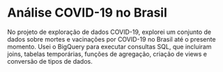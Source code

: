 # Análise COVID-19 no Brasil
No projeto de exploração de dados COVID-19, explorei um conjunto de dados sobre mortes e vacinações por COVID-19 no Brasil até o presente momento. Usei o BigQuery para executar consultas SQL, que incluiram joins, tabelas temporárias, funções de agregação, criação de views e conversão de tipos de dados.
